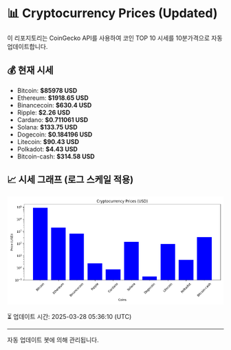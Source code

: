 
# 📊 Cryptocurrency Prices (Updated)

이 리포지토리는 CoinGecko API를 사용하여 코인 TOP 10 시세를 10분가격으로 자동 업데이트합니다.

## 💰 현재 시세
- Bitcoin: **$85978 USD**
- Ethereum: **$1918.65 USD**
- Binancecoin: **$630.4 USD**
- Ripple: **$2.26 USD**
- Cardano: **$0.711061 USD**
- Solana: **$133.75 USD**
- Dogecoin: **$0.184196 USD**
- Litecoin: **$90.43 USD**
- Polkadot: **$4.43 USD**
- Bitcoin-cash: **$314.58 USD**

## 📈 시세 그래프 (로그 스케일 적용)
![Crypto Prices](crypto_prices.png)

⏳ 업데이트 시간: 2025-03-28 05:36:10 (UTC)

---
자동 업데이트 봇에 의해 관리됩니다.
